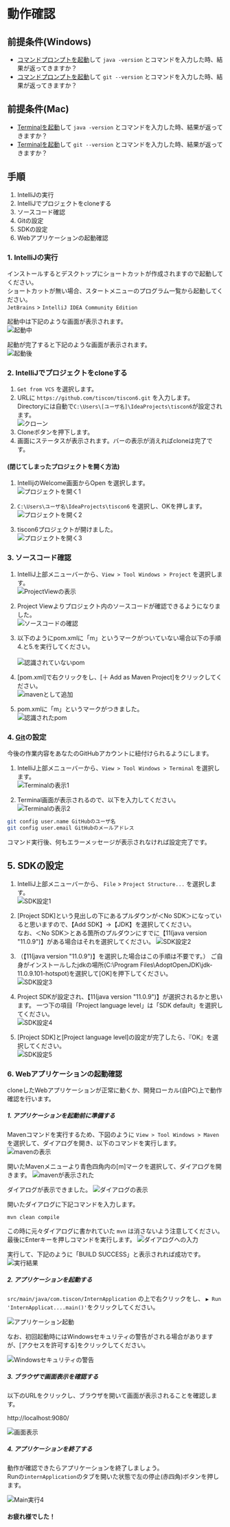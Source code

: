 # 動作確認

## 前提条件(Windows)

* [コマンドプロンプトを起動](tipsForWin.md#コマンドプロンプトの起動方法)して `java -version` とコマンドを入力した時、結果が返ってきますか？
* [コマンドプロンプトを起動](tipsForWin.md#コマンドプロンプトの起動方法)して `git --version` とコマンドを入力した時、結果が返ってきますか？

## 前提条件(Mac)

* [Terminalを起動](tipsForMac.md#terminalの起動方法)して `java -version` とコマンドを入力した時、結果が返ってきますか？
* [Terminalを起動](tipsForMac.md#terminalの起動方法)して `git --version` とコマンドを入力した時、結果が返ってきますか？

## 手順
1. IntelliJの実行
2. IntelliJでプロジェクトをcloneする
3. ソースコード確認
4. Gitの設定
5. SDKの設定
6. Webアプリケーションの起動確認

### 1. IntelliJの実行

インストールするとデスクトップにショートカットが作成されますので起動してください。<br>
ショートカットが無い場合、スタートメニューのプログラム一覧から起動してください。<br>
 `JetBrains` > `IntelliJ IDEA Community Edition`

起動中は下記のような画面が表示されます。<br>
![起動中](../image/intelliJ_Loading.png)

起動が完了すると下記のような画面が表示されます。<br>
![起動後](../image/intelliJ_welcome.png)

### 2. IntelliJでプロジェクトをcloneする

1.  `Get from VCS` を選択します。
1. URLに `https://github.com/tiscon/tiscon6.git` を入力します。<br>
Directoryには自動で`C:\Users\[ユーザ名]\IdeaProjects\tiscon6`が設定されます。<br>
![クローン](../image/intelliJ_cloneRepository.png)
1. Cloneボタンを押下します。
1. 画面にステータスが表示されます。バーの表示が消えればcloneは完了です。<br>
 
 #### (閉じてしまったプロジェクトを開く方法)
1. IntellijのWelcome画面からOpen を選択します。<br>
![プロジェクトを開く1](../image/intellij_top_open.png)

1. `C:\Users\ユーザ名\IdeaProjects\tiscon6` を選択し、OKを押します。<br>
![プロジェクトを開く2](../image/intellij_top_open_project.png)

1. tiscon6プロジェクトが開けました。<br>
![プロジェクトを開く3](../image/intellij_open.png)

### 3. ソースコード確認

1. IntelliJ上部メニューバーから、`View > Tool Windows > Project` を選択します。<br>
![ProjectViewの表示](../image/intellij_open_project.png)

1. Project Viewよりプロジェクト内のソースコードが確認できるようになりました。<br>
![ソースコードの確認](../image/intellij_project-window.png)

1. 以下のようにpom.xmlに「m」というマークがついていない場合以下の手順4.と5.を実行してください。<br>  
![認識されていないpom](../image/intelliJ_not_maven_pom.png)

1. [pom.xml]で右クリックをし、[＋ Add as Maven Project]をクリックしてください。<br>
![mavenとして追加](../image/intellJ_add_as_maven.png)

1. pom.xmlに「m」というマークがつきました。<br>
![認識されたpom](../image/intelliJ_maven_pom.png)

### 4. [Git](https://git-scm.com/)の設定

今後の作業内容をあなたのGitHubアカウントに紐付けられるようにします。

1. IntelliJ上部メニューバーから、`View > Tool Windows > Terminal` を選択します。<br>
![Terminalの表示1](../image/intellij_open_terminal.png)

1. Terminal画面が表示されるので、以下を入力してください。<br>
![Terminalの表示2](../image/intellij_opened_terminal.png)

```sh
git config user.name GitHubのユーザ名
git config user.email GitHubのメールアドレス
```
コマンド実行後、何もエラーメッセージが表示されなければ設定完了です。

## 5. SDKの設定

1. IntelliJ上部メニューバーから、 `File` > `Project Structure...` を選択します。<br>
![SDK設定1](../image/intellij_project-structure.png)

1. [Project SDK]という見出しの下にあるプルダウンが＜No SDK＞になっていると思いますので、【Add SDK】→【JDK】を選択してください。<br>
なお、＜No SDK＞とある箇所のプルダウンにすでに【11(java version "11.0.9")】がある場合はそれを選択してください。
![SDK設定2](../image/intellij_setting_jdk1.png)

1. （【11(java version "11.0.9")】を選択した場合はこの手順は不要です。）
ご自身がインストールしたjdkの場所(C:\Program Files\AdoptOpenJDK\jdk-11.0.9.101-hotspot)を選択して[OK]を押下してください。<br>
![SDK設定3](../image/intellij_setting_jdk1_select-home-directory.png)

1. Project SDKが設定され、【11(java version "11.0.9")】が選択されるかと思います。
一つ下の項目「Project language level」は「SDK default」を選択してください。<br>
![SDK設定4](../image/intellij_setting_jdk2.png)

1. [Project SDK]と[Project language level]の設定が完了したら、『OK』を選択してください。<br>
![SDK設定5](../image/intellij_setting_jdk3.png)

### 6. Webアプリケーションの起動確認

cloneしたWebアプリケーションが正常に動くか、開発ローカル(自PC)上で動作確認を行います。

##### 1. アプリケーションを起動前に準備する

Mavenコマンドを実行するため、下図のように `View > Tool Windows > Maven` を選択して、ダイアログを開き、以下のコマンドを実行します。
![mavenの表示](../image/intellij_open_maven.png)

開いたMavenメニューより青色四角内の[m]マークを選択して、ダイアログを開きます。
![mavenが表示された](../image/intellij_opened_maven.png)

ダイアログが表示できました。
![ダイアログの表示](../image/intellij_opened_command.png)

開いたダイアログに下記コマンドを入力します。<br/>
```text
mvn clean compile
```
  
この時に元々ダイアログに書かれていた `mvn` は消さないよう注意してください。<br/>
最後にEnterキーを押しコマンドを実行します。
![ダイアログへの入力](../image/intellij_input_command.png)

実行して、下記のように「BUILD SUCCESS」と表示されれば成功です。<br/>
![実行結果](../image/intellij_maven_result.png)

##### 2. アプリケーションを起動する
 `src/main/java/com.tiscon/InternApplication` の上で右クリックをし、 `▶ Run 'InternApplicat....main()'`をクリックしてください。

 ![アプリケーション起動](../image/intellij_run_main.png)

 なお、初回起動時にはWindowsセキュリティの警告がされる場合がありますが、[アクセスを許可する]をクリックしてください。

 ![Windowsセキュリティの警告](../image/warn_security.png)

##### 3. ブラウザで画面表示を確認する
以下のURLをクリックし、ブラウザを開いて画面が表示されることを確認します。

http://localhost:9080/

![画面表示](../image/tiscon6_prior_confirmation.png)

##### 4. アプリケーションを終了する
動作が確認できたらアプリケーションを終了しましょう。<br>
Runの`internApplication`のタブを開いた状態で左の停止(赤四角)ボタンを押します。

![Main実行4](../image/intellij_stop_application-main.png)

#### お疲れ様でした！
